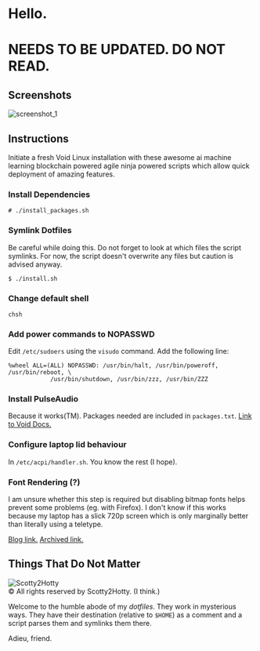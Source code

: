 # Hello.

# NEEDS TO BE UPDATED. DO NOT READ.

## Screenshots

![screenshot_1](screenshots/screenshot_1.png "Naked")

## Instructions

Initiate a fresh Void Linux installation with these awesome ai machine learning
blockchain powered agile ninja powered scripts which allow quick deployment of
amazing features.

### Install Dependencies

```
# ./install_packages.sh
```

### Symlink Dotfiles 

Be careful while doing this. Do not forget to look at which files the script
symlinks. For now, the script doesn't overwrite any files but caution is advised
anyway.
```
$ ./install.sh
```

### Change default shell

`chsh`

### Add power commands to NOPASSWD

Edit `/etc/sudoers` using the `visudo` command. Add the following line:

```
%wheel ALL=(ALL) NOPASSWD: /usr/bin/halt, /usr/bin/poweroff, /usr/bin/reboot, \
            /usr/bin/shutdown, /usr/bin/zzz, /usr/bin/ZZZ
```

### Install PulseAudio

Because it works(TM). Packages needed are included in `packages.txt`. [Link to
Void Docs.](https://docs.voidlinux.org/config/media/pulseaudio.html)

### Configure laptop lid behaviour

In `/etc/acpi/handler.sh`. You know the rest (I hope).

### Font Rendering (?)

I am unsure whether this step is required but disabling bitmap fonts helps
prevent some problems (eg. with Firefox). I don't know if this works because my
laptop has a slick 720p screen which is only marginally better than literally
using a teletype.

[Blog link.](http://blog.brunomiguel.net/geekices/how-to-get-good-font-rendering-in-void-linux/)
[Archived link.](https://web.archive.org/web/20190801090733/http://blog.brunomiguel.net/geekices/how-to-get-good-font-rendering-in-void-linux/)

## Things That Do Not Matter

![Scotty2Hotty](scotty2hotty.png "Scotty2Hotty")  
© All rights reserved by Scotty2Hotty. (I think.)

Welcome to the humble abode of my _dotfiles_. They work in mysterious ways. They
have their destination (relative to `$HOME`) as a comment and a script parses
them and symlinks them there.

Adieu, friend.
